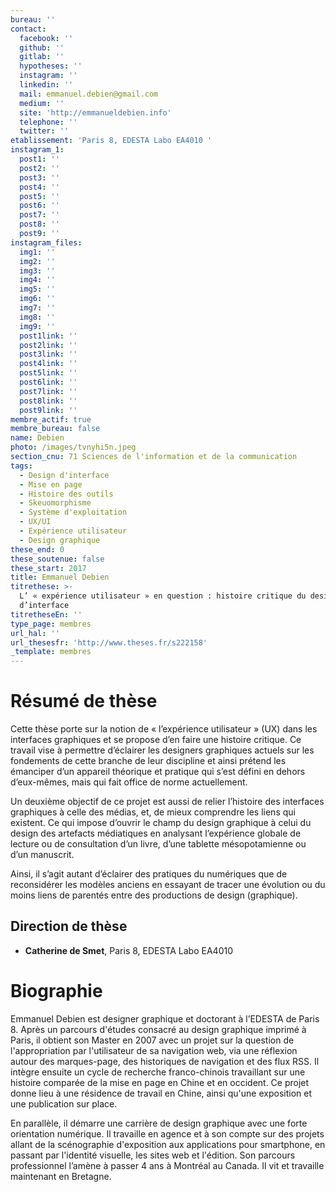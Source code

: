 ```yaml
---
bureau: ''
contact:
  facebook: ''
  github: ''
  gitlab: ''
  hypotheses: ''
  instagram: ''
  linkedin: ''
  mail: emmanuel.debien@gmail.com
  medium: ''
  site: 'http://emmanueldebien.info'
  telephone: ''
  twitter: ''
etablissement: 'Paris 8, EDESTA Labo EA4010 '
instagram_1:
  post1: ''
  post2: ''
  post3: ''
  post4: ''
  post5: ''
  post6: ''
  post7: ''
  post8: ''
  post9: ''
instagram_files:
  img1: ''
  img2: ''
  img3: ''
  img4: ''
  img5: ''
  img6: ''
  img7: ''
  img8: ''
  img9: ''
  post1link: ''
  post2link: ''
  post3link: ''
  post4link: ''
  post5link: ''
  post6link: ''
  post7link: ''
  post8link: ''
  post9link: ''
membre_actif: true
membre_bureau: false
name: Debien
photo: /images/tvnyhi5n.jpeg
section_cnu: 71 Sciences de l'information et de la communication
tags:
  - Design d'interface
  - Mise en page
  - Histoire des outils
  - Skeuomorphisme
  - Système d'exploitation
  - UX/UI
  - Expérience utilisateur
  - Design graphique
these_end: 0
these_soutenue: false
these_start: 2017
title: Emmanuel Debien
titrethese: >-
  L’ « expérience utilisateur » en question : histoire critique du design
  d’interface
titretheseEn: ''
type_page: membres
url_hal: ''
url_thesesfr: 'http://www.theses.fr/s222158'
_template: membres
---
```


<!-- Supprimer les parties non remplies (supprimer les blocks de lang s'il n'y a pas deux langues). Tu es libre d'ajouter ce que tu veux à cette partie -->

# Résumé de thèse

Cette thèse porte sur la notion de « l’expérience utilisateur » (UX) dans les interfaces graphiques et se propose d’en faire une histoire critique. Ce travail vise à permettre d’éclairer les designers graphiques actuels sur les fondements de cette branche de leur discipline et ainsi prétend les émanciper d’un appareil théorique et pratique qui s’est défini en dehors d’eux-mêmes, mais qui fait office de norme actuellement.

Un deuxième objectif de ce projet est aussi de relier l’histoire des interfaces graphiques à celle des médias, et, de mieux comprendre les liens qui existent. Ce qui impose d’ouvrir le champ du design graphique à celui du design des artefacts médiatiques en analysant l’expérience globale de lecture ou de consultation d’un livre, d’une tablette mésopotamienne ou d’un manuscrit.

Ainsi, il s’agit autant d’éclairer des pratiques du numériques que de reconsidérer les modèles anciens en essayant de tracer une évolution ou du moins liens de parentés entre des productions de design (graphique).

## Direction de thèse

* **Catherine de Smet**, Paris 8, EDESTA Labo EA4010

# Biographie

Emmanuel Debien est designer graphique et doctorant à l’EDESTA de Paris 8. Après un parcours d'études consacré au design graphique imprimé à Paris, il obtient son Master en 2007 avec un projet sur la question de l'appropriation par l'utilisateur de sa navigation web, via une réflexion autour des marques-page, des historiques de navigation et des flux RSS. Il intègre ensuite un cycle de recherche franco-chinois travaillant sur une histoire comparée de la mise en page en Chine et en occident. Ce projet donne lieu à une résidence de travail en Chine, ainsi qu'une exposition et une publication sur place.

En parallèle, il démarre une carrière de design graphique avec une forte orientation numérique. Il travaille en agence et à son compte sur des projets allant de la scénographie d'exposition aux applications pour smartphone, en passant par l'identité visuelle, les sites web et l'édition. Son parcours professionnel l’amène à passer 4 ans à Montréal au Canada. Il vit et travaille maintenant en Bretagne.
